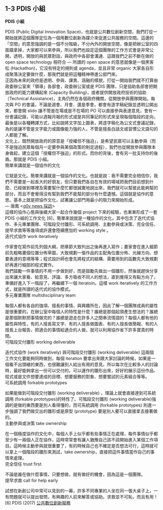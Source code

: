 <h2><strong>1-3 PDIS 小組</strong></h2>

<p><strong>PDIS 小組</strong></p>

<p>PDIS (Public Digital Innovation Space)，也就是公共數位創新空間，我們打從一開始就將這個團隊定位為一個用數位創新為媒介來促進公共服務的空間。這邊的「空間」的意思強調的是一個不分階級，不分內外的開放空間，像是把辦公室的四面牆拿掉，大家都可以來參與，所以我們也設定這個團隊的工作方式會是非常公開，透明，開放的與民眾對話，與政府中各部會溝通．這跟我們之前不斷在做的 open space technology 相符合 — 所謂的 open space 的意思就像是一個黑客松 (Hackathon)，它沒有特定的規則或 agenda，並且非常 organic 大家各自形成聚落決定要做什麼，那我們就是把這種精神帶進公部門來。<br>正因為未來的政府是透明、參與、課責、涵融的樣貌，打從一開始我們就不打算由政委辦公室來「領導」各部會，政委辦公室或是 PDIS 團隊，只是協助各部會把開放政府的能力建構起來 (Capacity Building)，或者提供開放政府技術的協助（Technical Assistance)，主角仍然在各個政府機關，從開放參與團隊開始。每次與 PO 的會議，不論是週會、月會、還是季會，都會有逐字稿紀錄並透明公開出來，都會開 slido 讓不管是在場或是不在場的 PO 可以直接參與表達意見，會有一份會議記錄，可能以週報月報的形式或是共同筆記的形式來呈現每個階段的走向，最後是以各種轉譯方式，比如說將文字加上圖表，將逐字稿化為公文式會議記錄，為的是讓不管是文字能力或圖像能力強的人，不管是擅長白話文或習慣公文語句的人都能了解。<br>文化上，既然開放政府的原意是「授權但不強迫」，是希望民眾可以主動參與（而不是強迫民眾每個月一定要參與某個政策的制定過程），我們也從開放參與團隊本身做起，建立這個「授權但不強迫」的形式。而你的背後，會有另一批支持你的後盾。那就是 PDIS 小組。<br>簡單來講就是一個協作的文化</p>

<p>它就是文化。簡單來講就是一個協作的文化。也就是說：我不需要完全相信你，我們不需要是一起長大的好朋友，但只要我們各自在有效的場域把我們目前想到什麼、已經做到哪裡及需要幫什麼忙都很誠實地說出來，我們就可以幫彼此能夠幫的部分，而且不會覺得沒有幫到我們不能幫的部分有什麼遺憾。這個就是協作的意思。基本上就是把協作文化，試著讓公部門用最小的阻力來開始形成。<br>— 唐鳳 &lt;<a href="https://sayit.archive.tw/speech/44969">g0v news 採訪</a>&gt;<br>這樣的協作心態與後續大家一起合作幾個 project 下來的經驗，也漸漸形成了一套 PDIS 小組的工作文化 [6]，簡單來說就是一種協作的文化。其中包含了迭代式協作、多元專業團隊、可階段交付雛形、可系統調用、主動參與或決策、完全信任、提早求救等等幾項或許還會陸續應加的 working style 。<br>迭代式協作 work iteratively</p>

<p>作家會在寫作前先列個大綱，把章節大致列出之後再進入寫作；畫家會在進入細節前先粗略畫個位置分佈草圖，大致規劃一張作品的主配角位置分佈、光線方向、想要表達的意境等等；程式設計師也會先將程式的結構、需要用到的函數先大致規劃好再進行細部的程式實作。<br>我們鼓勵一件事情的不用一步做到好，而是鼓勵先做出一個雛形，然後就趕快分享出來讓大家看、給意見、評論、多方吸收不同人的想法，直到覺得又有點方向了，準備好進入下一階段了，再繼續下一個 iteratoin。這樣 work iteratively 的工作方式，就是所謂的迭代式的協作模式。<br>多元專業團隊 multidisciplinary team</p>

<p>每個人都有各自的強項、擅長的事情、與興趣所在，因此了解一個團隊成員的屬性是很重要的，在辦公室中每個人的特性是什麼？誰總是那個起頭產生想法的？誰總是那個默默把事情做完的？誰總是遊走在許多人之間串流情誼的？每個人都有他的屬性與特性，有的人擅長寫文字、有的人擅長做圖表、有的人擅長做簡報、有的人擅長上台報告，把適合的事情給適合的人做，就可以利用協作省下許多寶貴的時間。<br>可階段交付雛形 working deliverable</p>

<p>迭代式協作 (work iteratively) 與可階段交付雛形 (working deliverable) 這兩個工作文化要能夠同時做到，每個 iteration 要拿出來跟大家討論的時候，如果是一個看不出頭緒的東西，也很難讓別人給出有用的意見。所以每次在比較多人的討論時，最好能夠拿出一份可以交付的，可以運作的雛形出來，好好的展示這份作品、程式或是文件想要達成的目標、想要服務的對象、想要嘗試的元素組合等等。<br>可系統調用 forkable prototypes</p>

<p>如果能做到可階段交付雛形 (working deliverable) ，理論上就會直接達到可系統調用 (forkable prototypes)的特性了。可階段交付雛形 (working deliverable)強調的是做的東西要是別人看得懂的，而可系統調用 (forkable prototypes) 則進一步強調了我們做交出的雛形或是原型 (prototype) 要是別人要可以直接拿去接著做的。<br>主動參與或決策 take ownership</p>

<p>在一個極度協作的文化中，每個人手上似乎都有些事情正在處理，每件事情似乎都至少有一兩個人正在協作，這時常常會有讓人猶豫自己該不該開始進入某個工作項目。這時候主動參與就很重要了，有的時候自己也不確定是否想法可行，這時就可以拿上一個階段的雛形來測試，take ownership，直接把這件事情當作自己的事情來處理。<br>完全信任 trust first</p>

<p>不論是誰在做什麼事情，只要想做，就有做好的機會，因為這是一個團隊。<br>提早求救 call for help early</p>

<p>試想在新創公司中常可以見到的一幕，許多不同專業的人坐在同一張大桌子上，一有問題就可以提出發問，有興趣的人前來解答或協助。求救並不可恥，而且有用！<br>[6] PDIS (2017) <a href="https://www.slideshare.net/ShuYangLin1/ss-73246660/13">公共數位創新服務</a></p>